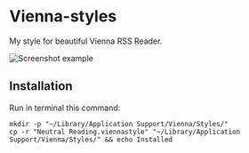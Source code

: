 Vienna-styles
=============

My style for beautiful Vienna RSS Reader.

![Screenshot example](http://dev.gordio.pp.ua/vienna-style.png)

Installation
------------

Run in terminal this command:
```
mkdir -p "~/Library/Application Support/Vienna/Styles/"
cp -r "Neutral Reading.viennastyle" "~/Library/Application Support/Vienna/Styles/" && echo Installed
```
